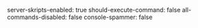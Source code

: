 server-skripts-enabled: true
should-execute-command: false
all-commands-disabled: false
console-spammer: false
